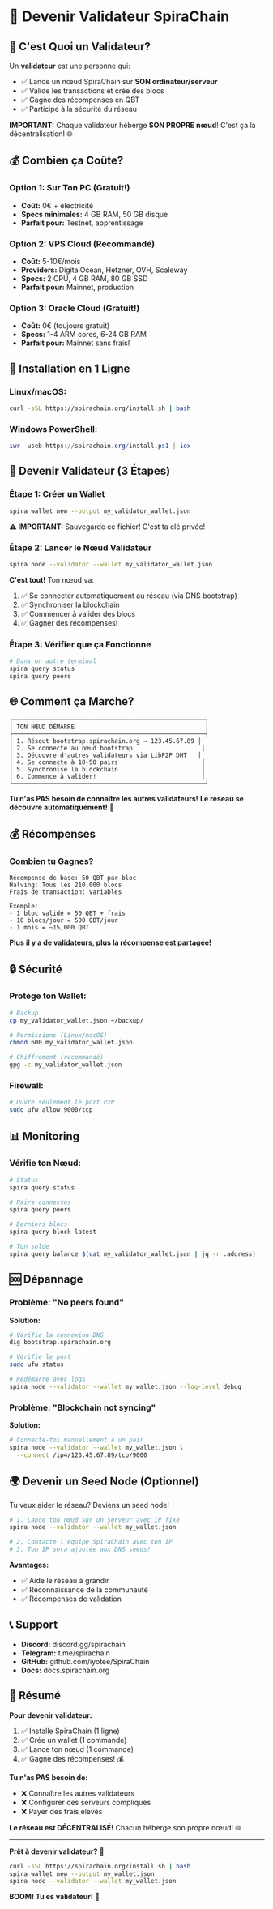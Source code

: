 # 🚀 Devenir Validateur SpiraChain

## 🎯 C'est Quoi un Validateur?

Un **validateur** est une personne qui:
- ✅ Lance un nœud SpiraChain sur **SON ordinateur/serveur**
- ✅ Valide les transactions et crée des blocs
- ✅ Gagne des récompenses en QBT
- ✅ Participe à la sécurité du réseau

**IMPORTANT:** Chaque validateur héberge **SON PROPRE nœud**! C'est ça la décentralisation! 🌐

## 💰 Combien ça Coûte?

### Option 1: Sur Ton PC (Gratuit!)
- **Coût:** 0€ + électricité
- **Specs minimales:** 4 GB RAM, 50 GB disque
- **Parfait pour:** Testnet, apprentissage

### Option 2: VPS Cloud (Recommandé)
- **Coût:** 5-10€/mois
- **Providers:** DigitalOcean, Hetzner, OVH, Scaleway
- **Specs:** 2 CPU, 4 GB RAM, 80 GB SSD
- **Parfait pour:** Mainnet, production

### Option 3: Oracle Cloud (Gratuit!)
- **Coût:** 0€ (toujours gratuit)
- **Specs:** 1-4 ARM cores, 6-24 GB RAM
- **Parfait pour:** Mainnet sans frais!

## 🔧 Installation en 1 Ligne

### Linux/macOS:
```bash
curl -sSL https://spirachain.org/install.sh | bash
```

### Windows PowerShell:
```powershell
iwr -useb https://spirachain.org/install.ps1 | iex
```

## 🚀 Devenir Validateur (3 Étapes)

### Étape 1: Créer un Wallet
```bash
spira wallet new --output my_validator_wallet.json
```

**⚠️ IMPORTANT:** Sauvegarde ce fichier! C'est ta clé privée!

### Étape 2: Lancer le Nœud Validateur
```bash
spira node --validator --wallet my_validator_wallet.json
```

**C'est tout!** Ton nœud va:
1. ✅ Se connecter automatiquement au réseau (via DNS bootstrap)
2. ✅ Synchroniser la blockchain
3. ✅ Commencer à valider des blocs
4. ✅ Gagner des récompenses!

### Étape 3: Vérifier que ça Fonctionne
```bash
# Dans un autre terminal
spira query status
spira query peers
```

## 🌐 Comment ça Marche?

```
┌─────────────────────────────────────────────────────┐
│ TON NŒUD DÉMARRE                                    │
├─────────────────────────────────────────────────────┤
│ 1. Résout bootstrap.spirachain.org → 123.45.67.89 │
│ 2. Se connecte au nœud bootstrap                   │
│ 3. Découvre d'autres validateurs via LibP2P DHT   │
│ 4. Se connecte à 10-50 pairs                       │
│ 5. Synchronise la blockchain                       │
│ 6. Commence à valider!                             │
└─────────────────────────────────────────────────────┘
```

**Tu n'as PAS besoin de connaître les autres validateurs!**
**Le réseau se découvre automatiquement!** 🎉

## 💰 Récompenses

### Combien tu Gagnes?

```
Récompense de base: 50 QBT par bloc
Halving: Tous les 210,000 blocs
Frais de transaction: Variables

Exemple:
- 1 bloc validé = 50 QBT + frais
- 10 blocs/jour = 500 QBT/jour
- 1 mois = ~15,000 QBT
```

**Plus il y a de validateurs, plus la récompense est partagée!**

## 🔒 Sécurité

### Protège ton Wallet:

```bash
# Backup
cp my_validator_wallet.json ~/backup/

# Permissions (Linux/macOS)
chmod 600 my_validator_wallet.json

# Chiffrement (recommandé)
gpg -c my_validator_wallet.json
```

### Firewall:

```bash
# Ouvre seulement le port P2P
sudo ufw allow 9000/tcp
```

## 📊 Monitoring

### Vérifie ton Nœud:

```bash
# Status
spira query status

# Pairs connectés
spira query peers

# Derniers blocs
spira query block latest

# Ton solde
spira query balance $(cat my_validator_wallet.json | jq -r .address)
```

## 🆘 Dépannage

### Problème: "No peers found"

**Solution:**
```bash
# Vérifie la connexion DNS
dig bootstrap.spirachain.org

# Vérifie le port
sudo ufw status

# Redémarre avec logs
spira node --validator --wallet my_wallet.json --log-level debug
```

### Problème: "Blockchain not syncing"

**Solution:**
```bash
# Connecte-toi manuellement à un pair
spira node --validator --wallet my_wallet.json \
  --connect /ip4/123.45.67.89/tcp/9000
```

## 🌍 Devenir un Seed Node (Optionnel)

Tu veux aider le réseau? Deviens un seed node!

```bash
# 1. Lance ton nœud sur un serveur avec IP fixe
spira node --validator --wallet my_wallet.json

# 2. Contacte l'équipe SpiraChain avec ton IP
# 3. Ton IP sera ajoutée aux DNS seeds!
```

**Avantages:**
- ✅ Aide le réseau à grandir
- ✅ Reconnaissance de la communauté
- ✅ Récompenses de validation

## 📞 Support

- **Discord:** discord.gg/spirachain
- **Telegram:** t.me/spirachain
- **GitHub:** github.com/iyotee/SpiraChain
- **Docs:** docs.spirachain.org

## 🎯 Résumé

**Pour devenir validateur:**
1. ✅ Installe SpiraChain (1 ligne)
2. ✅ Crée un wallet (1 commande)
3. ✅ Lance ton nœud (1 commande)
4. ✅ Gagne des récompenses! 💰

**Tu n'as PAS besoin de:**
- ❌ Connaître les autres validateurs
- ❌ Configurer des serveurs compliqués
- ❌ Payer des frais élevés

**Le réseau est DÉCENTRALISÉ!** Chacun héberge son propre nœud! 🌐

---

**Prêt à devenir validateur?** 🚀

```bash
curl -sSL https://spirachain.org/install.sh | bash
spira wallet new --output my_wallet.json
spira node --validator --wallet my_wallet.json
```

**BOOM! Tu es validateur!** 🎉

